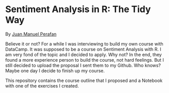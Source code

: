 # Sentiment Analysis in R: The Tidy Way
<p>By <a href="https://www.linkedin.com/in/jmperafan/">Juan Manuel Perafan</a></p>

Believe it or not? For a while I was interviewing to build my own course with DataCamp. It was supposed to be a course on Sentiment Analysis with R. I am very fond of the topic and I decided to apply. Why not? In the end, they found a more experience person to build the course, not hard feelings. But I still decided to upload the proposal I sent them to my Github. Who knows? Maybe one day I decide to finish up my course. 

This repository contains the course outline that I proposed and a Notebook with one of the exercises I created. 
